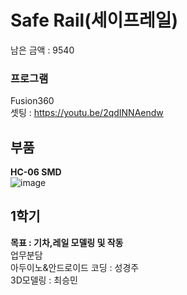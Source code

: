 # Safe Rail(세이프레일)
남은 금액 : 9540
### 프로그램
Fusion360   
셋팅 : https://youtu.be/2qdINNAendw
## 부품
__HC-06 SMD__  
![image](https://user-images.githubusercontent.com/56481147/113803833-4e55c880-9798-11eb-8558-f1179101968d.png)
## 1학기
**목표 : 기차,레일 모델링 및 작동**  
업무분담  
아두이노&안드로이드 코딩 : 성경주  
3D모델링 : 최승민  
                                                                                                                                                                                                                                                                                                                                                                                                                                                                                                                                                                                                                                                                                                                                                                                                                                                                                                                                                                                                                                                                                                                                       
